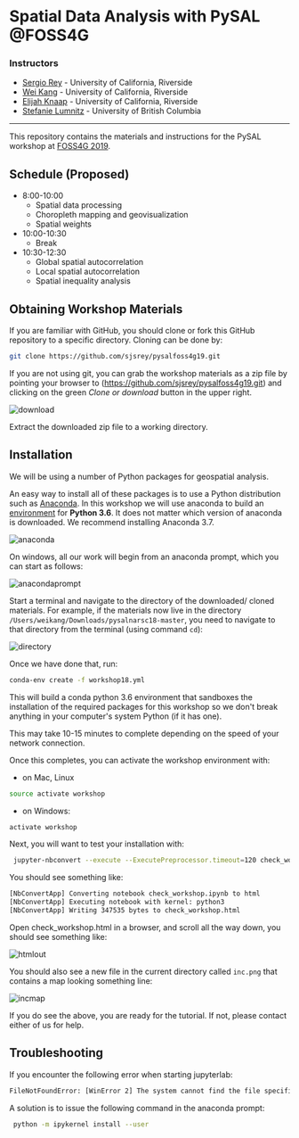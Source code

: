 # Spatial Data Analysis with PySAL @FOSS4G

### Instructors

- [Sergio Rey](http://sergerey.org) - University of California, Riverside
- [Wei Kang](http://spatial.ucr.edu/peopleKang.html) - University of California, Riverside
- [Elijah Knaap](http://spatial.ucr.edu/peopleKaap.html) - University of California, Riverside
- [Stefanie Lumnitz](https://github.com/slumnitz) - University of British Columbia
---

This repository contains the materials and instructions for the PySAL workshop at [FOSS4G 2019](https://2019.foss4g-na.org/).


## Schedule (Proposed)


* 8:00-10:00
  * Spatial data processing
  * Choropleth mapping and geovisualization
  * Spatial weights
* 10:00-10:30
  * Break
* 10:30-12:30
  * Global spatial autocorrelation
  * Local spatial autocorrelation
  * Spatial inequality analysis
  
## Obtaining Workshop Materials

If you are familiar with GitHub, you should clone or fork this GitHub repository to a specific directory. Cloning can be done by:

```bash
git clone https://github.com/sjsrey/pysalfoss4g19.git
```

If you are not using git, you can grab the workshop materials as a zip file by pointing your browser to (https://github.com/sjsrey/pysalfoss4g19.git) and clicking on the green *Clone or download* button in the upper right.

![download](figs/readmefigs/download.png)

Extract the downloaded zip file to a working directory.

## Installation

We will be using a number of Python packages for geospatial analysis.


An easy way to install all of these packages is to use a Python distribution such as [Anaconda](https://www.anaconda.com/download/#macos). In this workshop we will use anaconda to build an [environment](https://conda.io/docs/user-guide/tasks/manage-environments.html) for **Python 3.6**. It does not matter which version of anaconda is downloaded. We recommend installing Anaconda 3.7.

![anaconda](figs/readmefigs/anaconda.png)


On windows, all our work will begin from an anaconda prompt, which you can start as follows:

![anacondaprompt](figs/readmefigs/anacondastartwin.png)

Start a terminal and navigate to the directory of the downloaded/ cloned materials. For example, if the materials now live in the directory ```/Users/weikang/Downloads/pysalnarsc18-master```, you need to navigate to that directory from the terminal (using command ```cd```):

![directory](figs/readmefigs/directory.png)

Once we have done that, run:

```bash
conda-env create -f workshop18.yml
```

This will build a conda python 3.6 environment that sandboxes the installation of the required packages for this workshop so we don't break anything in your computer's system Python (if it has one).

This may take 10-15 minutes to complete depending on the speed of your network connection.

Once this completes, you can activate the workshop environment with:

* on Mac, Linux
```bash
source activate workshop
```
* on Windows:
```bash
activate workshop
```

Next, you will want to test your installation with:
```bash
 jupyter-nbconvert --execute --ExecutePreprocessor.timeout=120 check_workshop.ipynb
```

You should see something like:
```bash
[NbConvertApp] Converting notebook check_workshop.ipynb to html
[NbConvertApp] Executing notebook with kernel: python3
[NbConvertApp] Writing 347535 bytes to check_workshop.html
```

Open check_workshop.html in a browser, and scroll all the way down, you should see something like:

![htmlout](figs/readmefigs/htmlout.png)

You should also see a new file in the current directory called `inc.png` that contains a map looking something line:

![incmap](figs/readmefigs/inc.png)

If you do see the above, you are ready for the tutorial. If not, please contact either of us for help.

## Troubleshooting


If you encounter the following error when starting jupyterlab:
```bash
FileNotFoundError: [WinError 2] The system cannot find the file specified
```
A solution is to issue the following command in the anaconda prompt:
```bash
 python -m ipykernel install --user
```

